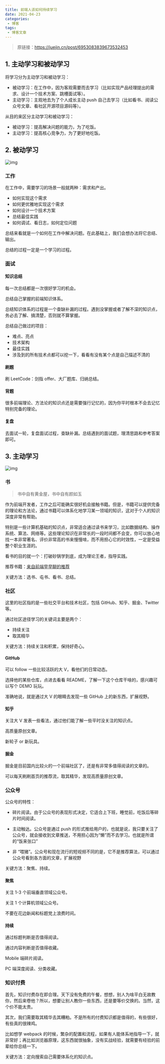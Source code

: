 ```yaml
---
title: 前端人该如何持续学习
date: 2021-04-23
categories:
 - 博客
tags:
 - 博客文章
---
```


<!-- more -->



> 原链接：https://juejin.cn/post/6953083839673532453



## 1. 主动学习和被动学习

将学习分为主动学习和被动学习：

- 被动学习：在工作中，因为客观需要而去学习（比如实现产品经理提出的需求、设计一个技术方案、跳槽面试等）。
- 主动学习：主观地去为了个人成长主动 push 自己去学习（比如看书、阅读公众号文章、看社区开源项目源码等）。

从目的来区分主动学习和被动学习：

- 被动学习：提高解决问题的能力，为了吃饭。
- 主动学习：提高核心竞争力，为了更好地吃饭。



## 2. 被动学习

![img](https://p3-juejin.byteimg.com/tos-cn-i-k3u1fbpfcp/03f4581b27d14e2885ca5feafe8d407b~tplv-k3u1fbpfcp-zoom-1.image)



### 工作

在工作中，需要学习的场景一般就两种：需求和产出。

- 如何实现这个需求
- 如何更优雅地实现这个需求
- 如何设计一个技术方案
- 总结最佳实践
- 如何调试、看日志，如何定位问题

总结来看就是一个如何在工作中解决问题。在此基础上，我们会想办法将它总结、输出。

总结的过程一定是一个学习的过程。



### 面试

#### 知识总结

每一次总结都是一次很好学习的机会。

总结自己掌握的前端知识体系。

总结知识体系的过程是一个查缺补漏的过程。遇到没掌握或者了解不深的知识点，务必去了解、搞清楚，否则就不算掌握。

总结自己做过的项目：

- 难点、亮点
- 技术架构
- 最佳实践
- 涉及到的所有技术点都可以挖一下，看看有没有某个点是自己描述不清的



#### 刷题

刷 LeetCode：剑指 offer、大厂题库、归纳总结。



#### 背题

很多前端理论、方法论的知识点还是需要强行记忆的，因为你平时根本不会去记忆特别完备的理论。



#### 复盘

去面试一轮，复盘面试过程，查缺补漏。总结遇到的面试题，理清思路和参考答案即可。



## 3. 主动学习

 ![img](https://p3-juejin.byteimg.com/tos-cn-i-k3u1fbpfcp/dd44a98512b44343988bda389697ac63~tplv-k3u1fbpfcp-zoom-1.image?imageslim)



### 书

> 书中自有黄金屋，书中自有颜如玉

作为前端开发者，工作之后可能确实很好机会接触书籍。但是，书籍可以提供完备的理论和方法论，通过书籍可以体系化地学习某一领域的知识，这对于个人的知识深度非常有帮助。

特别是一些计算机基础的知识点，非常适合通过读书来学习，比如数据结构、操作系统、算法、网络等。这些理论知识在非常长的一段时间都不会变，你可以放心地找一本非常著名、评价非常高的书来慢慢啃，而不用担心它的时效性，一定是受益整个职业生涯的。

看书的目的就一个：打破砂锅学到底，成为理论王者，指导实践。

推荐书籍：[来自前端早早聊的推荐](https://www.yuque.com/zaotalk/books)

关键方法：选书、屯书、看书、总结。



### 社区

这里的社区指的是一些社交平台和技术社区，包括 GitHub、知乎、掘金、Twitter 等。

通过社区途径学习的关键词主要是两个：

- 持续关注
- 取其精华

关键方法：持续关注和积累，保持好奇心。



#### GitHub

可以 follow 一些比较活跃的大 V，看他们的日常动态。

选择他的某些仓库，点进去看看 README，了解一下这个仓库干啥的，感兴趣可以写个 DEMO 玩玩。

准确地说，就是通过大 V 的眼睛去发现一些 GitHub 上的新东西，扩展视野。



#### 知乎

关注大 V 发表一些看法，通过他们能了解一些平时没关注的知识点。

高质量原创文章。

新轮子 or 新玩具。



#### 掘金

掘金是目前国内比较火的一个前端社区了，还是有非常多值得阅读的文章的。

可以每天刷刷首页的推荐流，取其精华，发现高质量原创文章。



### 公众号

公众号的特性：

- 碎片阅读。由于公众号的表现形式决定，它适合上下班，睡觉前，吃饭后等碎片时间阅读。

- 主动触达。公众号是通过 push 的形式推给用户的，也就是说，我只要关注了公众号，就会接收到文章推送，不用担心因为“懒”而不去学习。也就是所谓的“饭来张口”

- 非 “喂猪”。公众号和现在流行的短视频不同的是，它不是推荐算法，可以通过公众号看到各方面的文章，扩展视野

关键方法：聚焦、持续。



#### 聚焦

关注 1-3 个前端垂直领域公众号。

关注 1 个计算机领域公众号。

不要在花边新闻和标题党上浪费时间。



#### 持续

通过标题判断是否值得阅读。

通过内容判断是否值得收藏。

Mobile 端碎片阅读。

PC 端深度阅读、分类收藏。



### 知识付费

首先，知识付费存在即合理。天下没有免费的午餐，想想，别人为啥平白无故教你，然后来卷他？所以，想要让别人教你一些东西，还是要等价交换的。当然，这个价不能太贵。

其次，我们需要取其精华去其糟粕。不是所有的付费知识都是值得的，有些很好，有些真的很辣鸡。

比如想学 webpack 的时候，繁杂的配置和流程，如果有人能体系地指导一下，就非常好；再比如浏览器原理，这东西就很抽象，没有实战经验，就需要有经验的前辈给你总结一下。

关键方法：定向搜索自己需要体系化的知识点。